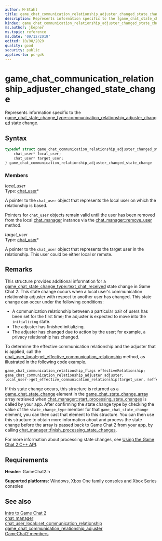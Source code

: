 ```yaml
---
author: M-Stahl
title: game_chat_communication_relationship_adjuster_changed_state_change
description: Represents information specific to the [game_chat_state_change_type::communication_relationship_adjuster_changed](../enums/game_chat_state_change_type.md) state change.
kindex: game_chat_communication_relationship_adjuster_changed_state_change
ms.author: jkepner
ms.topic: reference
ms.date: '09/12/2019'
edited: 10/08/2020
quality: good
security: public
applies-to: pc-gdk
---
```


# game_chat_communication_relationship_adjuster_changed_state_change
  
Represents information specific to the [game_chat_state_change_type::communication_relationship_adjuster_changed](../enums/game_chat_state_change_type.md) state change.  
  
<a id="syntaxSection"></a>
  
## Syntax
  
```cpp
typedef struct game_chat_communication_relationship_adjuster_changed_state_change {  
    chat_user* local_user;  
    chat_user* target_user;  
} game_chat_communication_relationship_adjuster_changed_state_change  
```
  
<a id="membersSection"></a>
  
### Members
  
*local_user*&nbsp;&nbsp;  
Type: [chat_user](../classes/chat_user/chat_user.md)\*  
  
A pointer to the `chat_user` object that represents the local user on which the relationship is based.  
  
Pointers for `chat_user` objects remain valid until the user has been removed from the local [chat_manager](../classes/chat_manager/chat_manager.md) instance via the [chat_manager\::remove_user](../classes/chat_manager/methods/chat_manager_remove_user.md) method.  
  
*target_user*&nbsp;&nbsp;  
Type: [chat_user](../classes/chat_user/chat_user.md)\*  
  
A pointer to the `chat_user` object that represents the target user in the relationship. This user could be either local or remote.
  
<a id="remarksSection"></a>
  
## Remarks
  
This structure provides additional information for a [game_chat_state_change_type\::text_chat_received](../enums/game_chat_state_change_type.md) state change in Game Chat 2. This state change occurs when a local user's communication relationship adjuster with respect to another user has changed. This state change can occur under the following conditions:  
  
- A communication relationship between a particular pair of users has been set for the first time; the adjuster is expected to move into the `initializing` state.  
- The adjuster has finished initializing.  
- The adjuster has changed due to action by the user; for example, a privacy relationship has changed.  
  
To determine the effective communication relationship and the adjuster that is applied, call the [chat_user_local\::get_effective_communication_relationship](../classes/chat_user/chat_user_local/methods/chat_user_local_get_effective_communication_relationship.md) method, as illustrated in the following code example.  
  
```cpp
game_chat_communication_relationship_flags effectiveRelationship;
game_chat_communication_relationship_adjuster adjuster; 
local_user->get_effective_communication_relationship(target_user, &effectiveRelationship, &adjuster);
```
  
If this state change occurs, this structure is returned as a [game_chat_state_change](game_chat_state_change.md) element in the [game_chat_state_change_array](game_chat_state_change.md#array) array retrieved when [chat_manager\::start_processing_state_changes](../classes/chat_manager/methods/chat_manager_start_processing_state_changes.md) is called by your app. After confirming the state change type by checking the value of the `state_change_type` member for that `game_chat_state_change` element, you can then cast that element to this structure. You can then use this structure to obtain more information about and process the state change before the array is passed back to Game Chat 2 from your app, by calling [chat_manager\::finish_processing_state_changes](../classes/chat_manager/methods/chat_manager_finish_processing_state_changes.md).  
  
For more information about processing state changes, see [Using the Game Chat 2 C++ API](../../../../chat/overviews/game-chat2/using-game-chat-2.md).  
  
<a id="requirementsSection"></a>
  
## Requirements
  
**Header:** GameChat2.h  
  
**Supported platforms:** Windows, Xbox One family consoles and Xbox Series consoles  
  
<a id="seealsoSection"></a>
  
## See also
  
[Intro to Game Chat 2](../../../../chat/overviews/game-chat2/game-chat-2-intro.md)  
[chat_manager](../classes/chat_manager/chat_manager.md)  
[chat_user_local\::set_communication_relationship](../classes/chat_user/chat_user_local/methods/chat_user_local_set_communication_relationship.md)  
[game_chat_communication_relationship_adjuster](../enums/game_chat_communication_relationship_adjuster.md)  
[GameChat2 members](../gamechat2_members.md)  
  